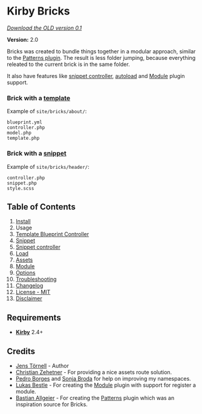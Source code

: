 # Kirby Bricks

*[Download the OLD version 0.1](https://github.com/jenstornell/kirby-bricks/tree/Version-0.1)*

**Version:** 2.0

Bricks was created to bundle things together in a modular approach, similar to the [Patterns plugin](https://github.com/getkirby-plugins/patterns-plugin). The result is less folder jumping, because everything releated to the current brick is in the same folder.

It also have features like [snippet controller](docs/snippet-controller.md), [autoload](docs/load.md) and [Module](docs/module.md) plugin support.

### Brick with a [template](docs/template.md)

Example of `site/bricks/about/`:

```text
blueprint.yml
controller.php
model.php
template.php
```

### Brick with a [snippet](docs/snippet.md)

Example of `site/bricks/header/`:

```text
controller.php
snippet.php
style.scss
```

## Table of Contents

1. [Install](docs/install.md)
1. Usage
  1. [Template Blueprint Controller](docs/template.md)
  1. [Snippet](docs/snippet.md)
  1. [Snippet controller](docs/snippet-controller.md)
  1. [Load](docs/load.md)
  1. [Assets](docs/assets.md)
  1. [Module](docs/module.md)
1. [Options](docs/options.md)
1. [Troubleshooting](docs/troubleshooting.md)
1. [Changelog](docs/changelog.md)
1. [License - MIT](docs/license.md)
1. [Disclaimer](docs/disclaimer.md)

## Requirements

- [**Kirby**](https://getkirby.com/) 2.4+

## Credits

- [Jens Törnell](https://github.com/jenstornell) - Author
- [Christian Zehetner](https://github.com/seehat) - For providing a nice assets route solution.
- [Pedro Borges](https://github.com/pedroborges) and [Sonja Broda](https://github.com/texnixe) for help on improving my namespaces.
- [Lukas Bestle](https://github.com/seehat) - For creating the [Module](https://github.com/getkirby-plugins/modules-plugin) plugin with support for register a module.
- [Bastian Allgeier](https://github.com/bastianallgeier) - For creating the [Patterns](https://github.com/getkirby-plugins/patterns-plugin) plugin which was an inspiration source for Bricks.